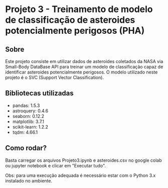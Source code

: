 # Projeto 3 -  Treinamento de modelo de classificação de asteroides potencialmente perigosos (PHA)

## Sobre

Este projeto consiste em utilizar dados de asteroides coletados da NASA via Small-Body DataBase API para treinar um modelo de classificação capaz de identificar asteroides potencialmente perigosos. O modelo utilizado neste projeto é o SVC (Support Vector Classification).

## Bibliotecas utilizadas

- pandas: 1.5.3
- astroquery: 0.4.6
- seaborn: 0.12.2
- matplotlib: 3.7.1
- scikit-learn: 1.2.2
- tqdm: 4.66.1

## Como rodar?

Basta carregar os arquivos Projeto3.ipynb e asteroides.csv no google colab ou jupyter notebook e clicar em "Executar tudo".

Obs: para uma execução adequada é necessário estar com o Python 3.x instalado no ambiente.
